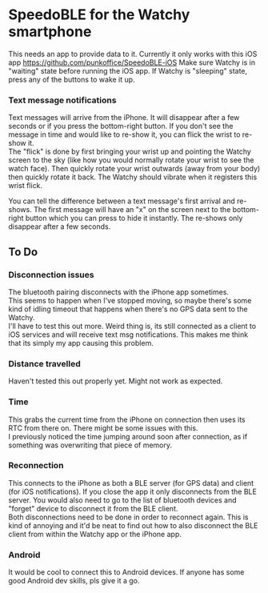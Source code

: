 # SpeedoBLE for the Watchy smartphone

This needs an app to provide data to it.  Currently it only works with this iOS app https://github.com/punkoffice/SpeedoBLE-iOS
Make sure Watchy is in "waiting" state before running the iOS app.  If Watchy is "sleeping" state, press any of the buttons to wake it up.

### Text message notifications
Text messages will arrive from the iPhone.  It will disappear after a few seconds or if you press the bottom-right button.
If you don't see the message in time and would like to re-show it, you can flick the wrist to re-show it.  
The "flick" is done by first bringing your wrist up and pointing the Watchy screen to the sky (like how you would normally rotate your wrist to see the watch face).
Then quickly rotate your wrist outwards (away from your body) then quickly rotate it back.  The Watchy should vibrate when it registers this wrist flick.

You can tell the difference between a text message's first arrival and re-shows.  The first message will have an "x" on the screen next to the bottom-right button
which you can press to hide it instantly.  The re-shows only disappear after a few seconds.

## To Do

### Disconnection issues
The bluetooth pairing disconnects with the iPhone app sometimes.  
This seems to happen when I've stopped moving, so maybe there's some kind of idling timeout that happens when there's no GPS data sent to the Watchy.  
I'll have to test this out more.  Weird thing is, its still connected as a client to iOS services and will receive text msg notifications.
This makes me think that its simply my app causing this problem.

### Distance travelled
Haven't tested this out properly yet.  Might not work as expected.

### Time
This grabs the current time from the iPhone on connection then uses its RTC from there on.  There might be some issues with this.  
I previously noticed the time jumping around soon after connection, as if something was overwriting that piece of memory.

### Reconnection
This connects to the iPhone as both a BLE server (for GPS data) and client (for iOS notifications).  If you close the app it only disconnects from the BLE server.
You would also need to go to the list of bluetooth devices and "forget" device to disconnect it from the BLE client.  
Both disconnections need to be done in order to reconnect again.
This is kind of annoying and it'd be neat to find out how to also disconnect the BLE client from within the Watchy app or the iPhone app.

### Android
It would be cool to connect this to Android devices.  If anyone has some good Android dev skills, pls give it a go.
